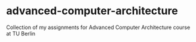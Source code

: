 # advanced-computer-architecture
Collection of my assignments for Advanced Computer Architecture course at TU Berlin
